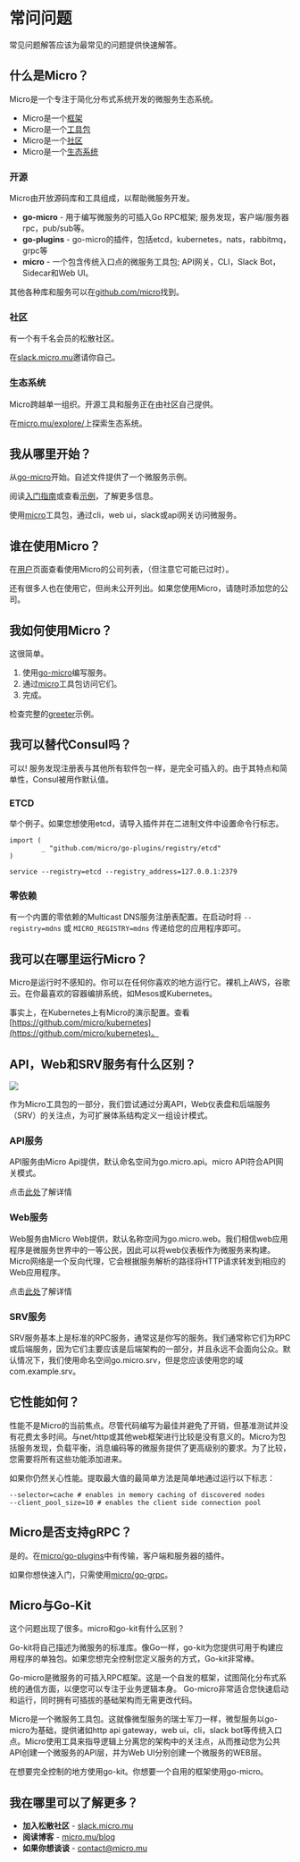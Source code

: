 # 常问问题
常见问题解答应该为最常见的问题提供快速解答。

## 什么是Micro？
Micro是一个专注于简化分布式系统开发的微服务生态系统。

- Micro是一个[框架](https://github.com/micro/go-micro)
- Micro是一个[工具包](https://github.com/micro/micro)
- Micro是一个[社区](http://slack.micro.mu/)
- Micro是一个[生态系统](https://micro.mu/explore/)

### 开源
Micro由开放源码库和工具组成，以帮助微服务开发。

- **go-micro** - 用于编写微服务的可插入Go RPC框架; 服务发现，客户端/服务器rpc，pub/sub等。
- **go-plugins** - go-micro的插件，包括etcd，kubernetes，nats，rabbitmq，grpc等
- **micro** - 一个包含传统入口点的微服务工具包; API网关，CLI，Slack Bot，Sidecar和Web UI。

其他各种库和服务可以在[github.com/micro](https://github.com/micro)找到。

### 社区
有一个有千名会员的松散社区。

在[slack.micro.mu](http://slack.micro.mu/)邀请你自己。

### 生态系统
Micro跨越单一组织。开源工具和服务正在由社区自己提供。

在[micro.mu/explore/](https://micro.mu/explore/)上探索生态系统。

## 我从哪里开始？
从[go-micro](https://github.com/micro/go-micro)开始。自述文件提供了一个微服务示例。

阅读[入门指南](https://micro.mu/docs/writing-a-go-service.html)或查看[示例](https://github.com/micro/examples)，了解更多信息。

使用[micro](https://github.com/micro/micro)工具包，通过cli，web ui，slack或api网关访问微服务。

## 谁在使用Micro？
在[用户](https://micro.mu/docs/users.html)页面查看使用Micro的公司列表，（但注意它可能已过时）。

还有很多人也在使用它，但尚未公开列出。如果您使用Micro，请随时添加您的公司。

## 我如何使用Micro？
这很简单。

1. 使用[go-micro](https://github.com/micro/go-micro)编写服务。
2. 通过[micro](https://github.com/micro/micro)工具包访问它们。
3. 完成。

检查完整的[greeter](https://github.com/micro/examples/tree/master/greeter)示例。

## 我可以替代Consul吗？
可以! 服务发现注册表与其他所有软件包一样，是完全可插入的。由于其特点和简单性，Consul被用作默认值。

### ETCD
举个例子。如果您想使用etcd，请导入插件并在二进制文件中设置命令行标志。

```
import (
        _ "github.com/micro/go-plugins/registry/etcd"
)
```

```
service --registry=etcd --registry_address=127.0.0.1:2379
```

### 零依赖
有一个内置的零依赖的Multicast DNS服务注册表配置。在启动时将 `--registry=mdns` 或 `MICRO_REGISTRY=mdns` 传递给您的应用程序即可。

## 我可以在哪里运行Micro？
Micro是运行时不感知的。你可以在任何你喜欢的地方运行它。裸机上AWS，谷歌云。在你最喜欢的容器编排系统，如Mesos或Kubernetes。

事实上，在Kubernetes上有Micro的演示配置。查看[https://github.com/micro/kubernetes](https://github.com/micro/kubernetes)。

## API，Web和SRV服务有什么区别？

![](https://micro.mu/docs/images/arch.png)

作为Micro工具包的一部分，我们尝试通过分离API，Web仪表盘和后端服务（SRV）的关注点，为可扩展体系结构定义一组设计模式。

### API服务
API服务由Micro Api提供，默认命名空间为go.micro.api。micro API符合API网关模式。

点击[此处](https://github.com/micro/micro/tree/master/api)了解详情

### Web服务
Web服务由Micro Web提供，默认名称空间为go.micro.web。我们相信web应用程序是微服务世界中的一等公民，因此可以将web仪表板作为微服务来构建。Micro网络是一个反向代理，它会根据服务解析的路径将HTTP请求转发到相应的Web应用程序。

点击[此处](https://github.com/micro/micro/tree/master/web)了解详情

### SRV服务
SRV服务基本上是标准的RPC服务，通常这是你写的服务。我们通常称它们为RPC或后端服务，因为它们主要应该是后端架构的一部分，并且永远不会面向公众。默认情况下，我们使用命名空间go.micro.srv，但是您应该使用您的域com.example.srv。

## 它性能如何？
性能不是Micro的当前焦点。尽管代码编写为最佳并避免了开销，但基准测试并没有花费太多时间。与net/http或其他web框架进行比较是没有意义的。Micro为包括服务发现，负载平衡，消息编码等的微服务提供了更高级别的要求。为了比较，您需要将所有这些功能添加进来。

如果你仍然关心性能。提取最大值的最简单方法是简单地通过运行以下标志：

```
--selector=cache # enables in memory caching of discovered nodes
--client_pool_size=10 # enables the client side connection pool
```

## Micro是否支持gRPC？
是的。在[micro/go-plugins](https://github.com/micro/go-plugins)中有传输，客户端和服务器的插件。

如果你想快速入门，只需使用[micro/go-grpc](https://github.com/micro/go-grpc)。

## Micro与Go-Kit
这个问题出现了很多。micro和go-kit有什么区别？

Go-kit将自己描述为微服务的标准库。像Go一样，go-kit为您提供可用于构建应用程序的单独包。如果您想完全控制您定义服务的方式，Go-kit非常棒。

Go-micro是微服务的可插入RPC框架。这是一个自发的框架，试图简化分布式系统的通信方面，以便您可以专注于业务逻辑本身。 Go-micro非常适合您快速启动和运行，同时拥有可插拔的基础架构而无需更改代码。

Micro是一个微服务工具包。这就像微型服务的瑞士军刀一样，微型服务以go-micro为基础，提供诸如http api gateway，web ui，cli，slack bot等传统入口点。Micro使用工具来指导逻辑上分离您的架构中的关注点，从而推动您为公共API创建一个微服务的API层，并为Web UI分别创建一个微服务的WEB层。

在想要完全控制的地方使用go-kit。你想要一个自用的框架使用go-micro。

## 我在哪里可以了解更多？
- **加入松散社区** - [slack.micro.mu](http://slack.micro.mu/)
- **阅读博客** - [micro.mu/blog](https://micro.mu/blog)
- **如果你想谈谈** - [contact@micro.mu](mailto:contact@micro.mu)
